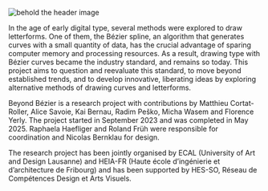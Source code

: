 ![behold the header image](https://beyondbezier.ch/media/pages/home/d9dd23b3e7-1746002072/bb-intro-2.svg)

In the age of early digital type, several methods were explored to draw letterforms. One of them, the Bézier spline, an algorithm that generates curves with a small quantity of data, has the crucial advantage of sparing computer memory and processing resources. As a result, drawing type with Bézier curves became the industry standard, and remains so today. This project aims to question and reevaluate this standard, to move beyond established trends, and to develop innovative, liberating ideas by exploring alternative methods of drawing curves and letterforms.

Beyond Bézier is a research project with contributions by Matthieu Cortat-Roller, Alice Savoie, Kai Bernau, Radim Peško, Micha Wasem and Florence Yerly. The project started in September 2023 and was completed in May 2025. Raphaela Haefliger and Roland Früh were responsible for coordination and Nicolas Bernklau for design.

The research project has been jointly organised by ECAL (University of Art and Design Lausanne) and HEIA-FR (Haute école d’ingénierie et d’architecture de Fribourg) and has been supported by HES-SO, Réseau de Compétences Design et Arts Visuels.
